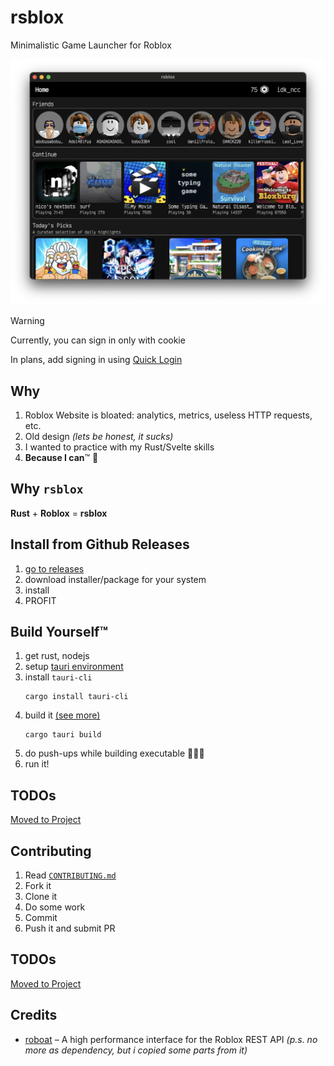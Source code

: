 # rsblox

Minimalistic Game Launcher for Roblox

![Screenshot](docs/screenshot.png)

> [!WARNING]
>
> Currently, you can sign in only with cookie
>
> In plans, add signing in using [Quick Login](https://en.help.roblox.com/hc/en-us/articles/360056582012-Quick-Login)

## Why

1. Roblox Website is bloated: analytics, metrics, useless HTTP requests, etc.
2. Old design _(lets be honest, it sucks)_
3. I wanted to practice with my Rust/Svelte skills
4. **Because I can**™ 🕺

## Why `rsblox`

**Rust** + **Roblox** = **rsblox**

## Install from Github Releases

1. [go to releases](https://github.com/idkncc/rsblox/releases)
2. download installer/package for your system
3. install
4. PROFIT

## Build Yourself™

1. get rust, nodejs
2. setup [tauri environment](https://tauri.app/v1/guides/getting-started/prerequisites)
3. install `tauri-cli`
   ```shell
   cargo install tauri-cli
   ```
4. build it [(see more)](https://tauri.app/v1/guides/building/)
   ```shell
   cargo tauri build
   ```
5. do push-ups while building executable 💪💪💪
6. run it!

## TODOs
[Moved to Project](https://github.com/orgs/idkncc/projects/1/views/1)

## Contributing
1. Read [`CONTRIBUTING.md`](CONTRIBUTING.md)
2. Fork it
3. Clone it
4. Do some work
5. Commit
6. Push it and submit PR

## TODOs
[Moved to Project](https://github.com/orgs/idkncc/projects/1/views/1)

## Credits
- [roboat](https://github.com/fekie/roboat) – A high performance interface for the Roblox REST API _(p.s. no more as dependency, but i copied some parts from it)_
